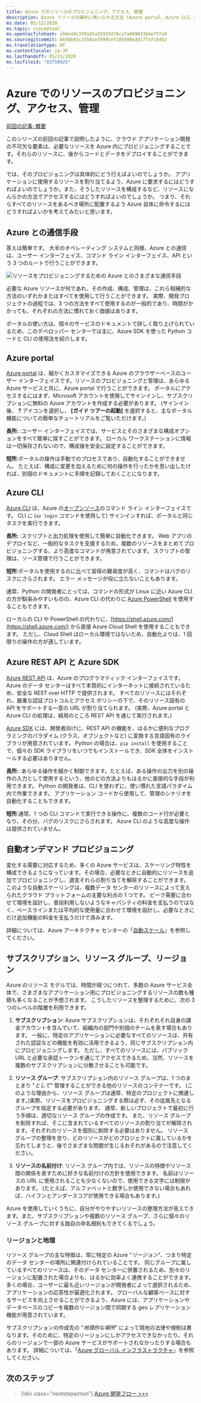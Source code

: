 ```yaml
---
title: Azure でのリソースのプロビジョニング、アクセス、管理
description: Azure リソースの操作に用いられる方法 (Azure portal、Azure CLI、Azure SDK など) の概要。
ms.date: 05/12/2020
ms.topic: conceptual
ms.openlocfilehash: a56ea9c3f0165a15933d78ca7a049033b6e75fa9
ms.sourcegitcommit: b69db02c3358ce7899cef105508e3d17fafc84b2
ms.translationtype: HT
ms.contentlocale: ja-JP
ms.lasthandoff: 05/21/2020
ms.locfileid: "83759925"
---
```

# <a name="provisioning-accessing-and-managing-resources-on-azure"></a>Azure でのリソースのプロビジョニング、アクセス、管理

[前回の記事: 概要](cloud-development-overview.md)

このシリーズの前回の記事で説明したように、クラウド アプリケーション開発の不可欠な要素は、必要なリソースを Azure 内にプロビジョニングすることです。それらのリソースに、後からコードとデータをデプロイすることができます。

では、そのプロビジョニングは具体的にどう行えばよいのでしょうか。 アプリケーションに使用するリソースを割り当てるよう、Azure に要求するにはどうすればよいのでしょうか。また、そうしたリソースを構成するなど、リソースになんらかの方法でアクセスするにはどうすればよいのでしょうか。 つまり、それらすべてのリソースをあるべき場所に配置するよう Azure 自体に命令するにはどうすればよいかを考えてみたいと思います。

## <a name="means-of-communicating-with-azure"></a>Azure との通信手段

答えは簡単です。 大半のオペレーティング システムと同様、Azure との通信は、ユーザー インターフェイス、コマンド ライン インターフェイス、API という 3 つのルートで行うことができます。

![リソースをプロビジョニングするための Azure とのさまざまな通信手段](media/cloud-development/communication-with-azure.png)

必要な Azure リソースが何であれ、その作成、構成、管理は、これら相補的な方法のいずれかまたはすべてを使用して行うことができます。 実際、開発プロジェクトの過程では、3 つの方法をすべて使用するのが一般的であり、時間がかかっても、それぞれの方法に慣れておく価値はあります。

ポータルの使い方は、個々のサービスのドキュメントで詳しく取り上げられているため、このデベロッパー センターでは主に、Azure SDK を使った Python コードと CLI の使用法を紹介します。

## <a name="azure-portal"></a>Azure portal

[Azure portal](https://portal.azure.com) は、細かくカスタマイズできる Azure のブラウザーベースのユーザー インターフェイスです。リソースのプロビジョニングと管理は、あらゆる Azure サービスと共に、Azure portal で行うことができます。 ポータルにアクセスするにはまず、Microsoft アカウントを使用してサインインし、サブスクリプションに無料の Azure アカウントを作成する必要があります。 (サインイン後、 **?** アイコンを選択し、 **[ガイド ツアーの起動]** を選択すると、主なポータル機能についての簡単なチュートリアルをご覧いただけます。)

**長所:** :ユーザー インターフェイスでは、サービスとそのさまざまな構成オプションをすべて簡単に探すことができます。 ローカル ワークステーションに情報は一切保存されないので、構成値を安全に設定することができます。

**短所**:ポータルの操作は手動でのプロセスであり、自動化することができません。 たとえば、構成に変更を加えるために何の操作を行ったかを思い出したければ、別個のドキュメントに手順を記録しておくことになります。

## <a name="azure-cli"></a>Azure CLI

[Azure CLI](/cli/azure/?view=azure-cli-latest) は、Azure の[オープンソース](https://github.com/Azure/azure-cli)のコマンド ライン インターフェイスです。 CLI に (`az login` コマンドを使用して) サインインすれば、ポータルと同じタスクを実行できます。
  
**長所:** :スクリプトと出力処理を使用して簡単に自動化できます。 Web アプリのデプロイなど、一般的なタスクを支援するため、複数のリソースをまとめてプロビジョニングする、より高度なコマンドが用意されています。 スクリプトの管理は、ソース管理で行うことができます。

**短所**:ポータルを使用するのに比べて習得の難易度が高く、コマンドはバグのリスクにさらされます。 エラー メッセージが役に立たないこともあります。

通常、Python の開発者にとっては、コマンドの形式が Linux に近い Azure CLI の方が馴染みやすいものの、Azure CLI の代わりに [Azure PowerShell](/powershell/) を使用することもできます。

ローカルの CLI や PowerShell の代わりに、[https://shell.azure.com/](https://shell.azure.com/) から直接 Azure Cloud Shell を使用することもできます。 ただし、Cloud Shell はローカル環境ではないため、自動化よりは、1 回限りの操作の方が適しています。

## <a name="azure-rest-api-and-azure-sdk"></a>Azure REST API と Azure SDK

[Azure REST API](/rest/api/?view=Azure) は、Azure のプログラマティック インターフェイスです。Azure のデータ センターはすべて本質的にインターネットに接続されているため、安全な REST over HTTP で提供されます。 すべてのリソースにはそれぞれ、厳重な認証プロトコルとアクセス ポリシーの下で、そのリソース固有の API をサポートする一意の URL が割り当てられます。 (実際、Azure portal と Azure CLI の処理は、結局のところ REST API を通じて実行されます。)

[Azure SDK](https://azure.microsoft.com/downloads/) には、開発者向けに、REST API の機能を、はるかに便利なプログラミングのパラダイム (クラス、オブジェクトなど) に変換する言語固有のライブラリが用意されています。 Python の場合は、`pip install` を使用することで、個々の SDK ライブラリをいつでもインストールでき、SDK 全体をインストールする必要はありません。

**長所:** :あらゆる操作を細かく制御できます。たとえば、ある操作の出力を別の操作の入力として使用するという、他のどの方法よりもはるかに直接的な手段が利用できます。 Python の開発者は、CLI を使わずに、使い慣れた言語パラダイム内で作業できます。 アプリケーション コードから使用して、管理のシナリオを自動化することもできます。
  
**短所**:通常、1 つの CLI コマンドで実行できる操作に、複数のコード行が必要となり、その分、バグのリスクにさらされます。 Azure CLI のような高度な操作は提供されていません。

## <a name="automatic-on-demand-provisioning"></a>自動オンデマンド プロビジョニング

変化する需要に対応するため、多くの Azure サービスは、スケーリング特性を構成できるようになっています。その場合、必要なときに自動的にリソースを追加でプロビジョニングし、適宜それらの割り当てを解除することができます。 このような自動スケーリングは、複数データ センターのリソースによって支えられたクラウド プラットフォームの主要な利点の 1 つです。 ピーク需要に合わせて環境を設計し、普段利用しないようなキャパシティの料金を支払うのではなく、ベースラインまたは平均的な使用量に合わせて環境を設計し、必要なときにだけ追加機能の料金を支払うだけで済みます。

詳細については、Azure アーキテクチャ センターの「[自動スケール](/azure/architecture/best-practices/auto-scaling)」を参照してください。

## <a name="subscriptions-resource-groups-and-regions"></a>サブスクリプション、リソース グループ、リージョン

Azure のリソース モデルでは、時間が経つにつれて、多数の Azure サービス全体で、さまざまなアプリケーション用にプロビジョニングするリソースの数も種類も多くなることが予想されます。 こうしたリソースを整理するために、次の 3 つのレベルの階層を利用できます。

1. **サブスクリプション**: Azure サブスクリプションは、それぞれそれ自身の課金アカウントを含んでいて、組織内の部門や別個のチームを表す場合もあります。 一般に、特定のアプリケーションに必要なすべてのリソースは、共有された認証などの機能を有効に活用できるよう、同じサブスクリプション内にプロビジョニングします。 ただし、すべてのリソースには、パブリック URL と必要な承認トークンを通じてアクセスできるため、当然、リソースを複数のサブスクリプションに分散させることも可能です。

1. **リソース グループ**: サブスクリプション内のリソース グループは、1 つのまとまり "*として*" 管理することができる他のリソースのコンテナーです。 (このような理由から、リソース グループは通常、特定のプロジェクトに関連します。)実際、リソースをプロビジョニングする際は必ず、その従属先となるグループを指定する必要があります。 通常、新しいプロジェクトで最初に行う手順は、適切なリソース グループの作成です。 また、リソース グループを削除すれば、そこに含まれているすべてのリソースの割り当てが解除されます。それぞれのリソースを個別に削除する必要はありません。 リソース グループの整理を怠り、どのリソースがどのプロジェクトに属しているかを忘れてしまうと、後でさまざまな問題が生じるおそれがあるので注意してください。

1. **リソースの名前付け**: リソース グループ内では、リソースの特徴やリソース間の関係を表すために好きな名前付けの方針を使用できます。 名前はリソースの URL に使用されることも少なくないので、使用できる文字には制限があります。 (たとえば、アルファベットと数字しか使用できない場合もあれば、ハイフンとアンダースコアが使用できる場合もあります。)

Azure を使用していくうちに、自分がやりやすいリソースの整理方法が見えてきます。また、サブスクリプションや複数のリソース グループ、さらに個々のリソース グループに対する独自の命名規則もできてくるでしょう。

### <a name="regions-and-geographies"></a>リージョンと地理

リソース グループの主な特徴は、常に特定の Azure "*リージョン*"、つまり特定のデータ センターの場所に関連付けられていることです。 同じグループに属しているすべてのリソースは、そのデータ センターに併置されるため、別々のリージョンに配置された場合よりも、はるかに効率よく連携することができます。 多くの場合、ユーザーに最も近いリージョンが開発者によって選択されるため、アプリケーションの応答性が最適化されます。 グローバルな顧客ベースに対するサービスを向上させることができるよう、Azure には、アプリケーションやデータベースのコピーを複数のリージョン間で同期する geo レプリケーション機能が用意されています。

サブスクリプションの作成先の "*地理的な場所*" によって現地の法律や規制は異なります。そのために、特定のリージョンにしかアクセスできなかったり、それらのリージョンで一部の Azure サービスがサポートされなかったりする場合もあります。 詳細については、「[Azure グローバル インフラストラクチャ](https://azure.microsoft.com/global-infrastructure/)」を参照してください。

## <a name="next-step"></a>次のステップ

> [!div class="nextstepaction"]
> [Azure 開発フロー >>>](cloud-development-flow.md)
